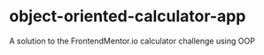 # object-oriented-calculator-app
A solution to the FrontendMentor.io calculator challenge using OOP
